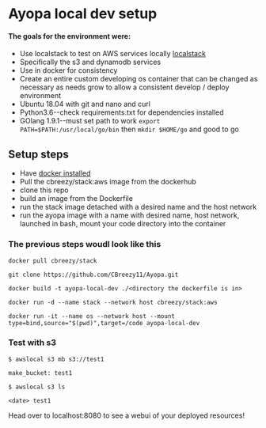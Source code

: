 # Ayopa local dev setup



#### The goals for the environment were:
* Use localstack to test on AWS services locally [localstack]("https://github.com/localstack/localstack")
* Specifically the s3 and dynamodb services
* Use in docker for consistency
* Create an entire custom developing os container that can be changed as necessary as needs grow
to allow a consistent develop / deploy environment
* Ubuntu 18.04 with git and nano and curl
* Python3.6--check requirements.txt for dependencies installed
* GOlang 1.9.1--must set path to work `export PATH=$PATH:/usr/local/go/bin` then `mkdir $HOME/go` and good to go


## Setup steps
* Have [docker installed]("https://www.docker.com/")
* Pull the cbreezy/stack:aws image from the dockerhub
* clone this repo
* build an image from the Dockerfile
* run the stack image detached with a desired name and the host network
* run the ayopa image with a name with desired name, host network, launched in bash, mount your code directory into the container

### The previous steps woudl look like this
`docker pull cbreezy/stack`

`git clone https://github.com/CBreezy11/Ayopa.git`

`docker build -t ayopa-local-dev ./<directory the dockerfile is in>`

`docker run -d --name stack --network host cbreezy/stack:aws`

`docker run -it --name os --network host --mount type=bind,source="$(pwd)",target=/code ayopa-local-dev`

### Test with s3
`$ awslocal s3 mb s3://test1`

`make_bucket: test1`

`$ awslocal s3 ls`

`<date> test1`

Head over to localhost:8080 to see a webui of your deployed resources!